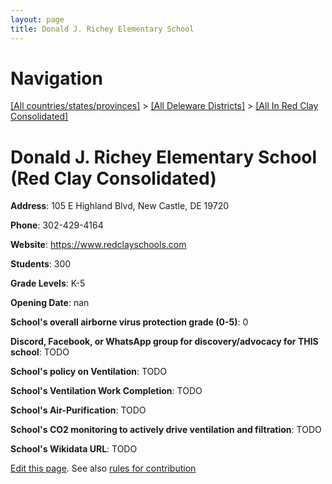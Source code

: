 ```yaml
---
layout: page
title: Donald J. Richey Elementary School
---
```

# Navigation

[[All countries/states/provinces]](../../..) > [[All Deleware Districts]](../..) > [[All In Red Clay Consolidated]](..)

# Donald J. Richey Elementary School (Red Clay Consolidated)

**Address**: 105 E Highland Blvd, New Castle, DE 19720

**Phone**: 302-429-4164

**Website**: <https://www.redclayschools.com>

**Students**: 300

**Grade Levels**: K-5

**Opening Date**: nan

**School's overall airborne virus protection grade (0-5)**: 0

**Discord, Facebook, or WhatsApp group for discovery/advocacy for THIS school**: TODO

**School's policy on Ventilation**: TODO

**School's Ventilation Work Completion**: TODO

**School's Air-Purification**: TODO

**School's CO2 monitoring to actively drive ventilation and filtration**: TODO

**School's Wikidata URL**: TODO


[Edit this page](https://github.com/ventilate-schools/DE/edit/main/./Red_Clay_Consolidated/Donald_J._Richey_Elementary_School.md). See also [rules for contribution](../../../contribution-rules/)